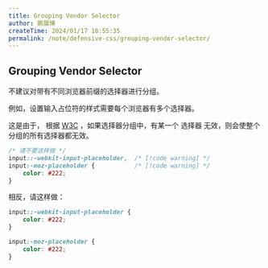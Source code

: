 ```yaml
---
title: Grouping Vendor Selector
author: 鹏展博
createTime: 2024/01/17 18:55:35
permalink: /note/defensive-css/grouping-vendor-selector/
---
```


## Grouping Vendor Selector

不建议对带有不同浏览器前缀的选择器进行分组。

例如，设置输入占位符的样式需要每个浏览器有多个选择器。

这是由于， 根据 [W3C](https://www.w3.org/TR/selectors/#grouping) ，如果选择器分组中，有某一个
选择器 无效，则会使整个分组的所有选择器都无效。

```css
/* 请不要这样做 */
input::-webkit-input-placeholder,  /* [!code warning] */
input:-moz-placeholder {           /* [!code warning] */
    color: #222;
}
```

相反，请这样做：

```css
input::-webkit-input-placeholder {
    color: #222;
}

input:-moz-placeholder {
    color: #222;
}
```
